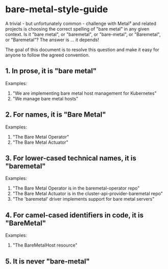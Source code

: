 # bare-metal-style-guide

A trivial - but unfortunately common - challenge with Metal³ and
related projects is choosing the correct spelling of "bare metal" in
any given context. Is it "bare metal", or "baremetal", or
"bare-metal", or "Baremetal", or "Baremetal"? The answer is ... it
depends!

The goal of this document is to resolve this question and make it easy
for anyone to follow the agreed convention.

## 1. In prose, it is "bare metal"

Examples:

1. "We are implementing bare metal host management for Kubernetes"
1. "We manage bare metal hosts"

## 2. For names, it is "Bare Metal"

Examples:

1. "The Bare Metal Operator"
1. "The Bare Metal Actuator"

## 3. For lower-cased technical names, it is "baremetal"

Examples:

1. "The Bare Metal Operator is in the baremetal-operator repo"
1. "The Bare Metal Actuator is in the cluster-api-provider-baremetal repo"
1. "The 'baremetal' driver implements support for bare metal servers"

## 4. For camel-cased identifiers in code, it is "BareMetal"

Examples:

1. "The BareMetalHost resource"

## 5. It is never "bare-metal"
